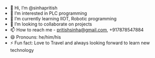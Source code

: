- 👋 Hi, I’m @sinhapritish
- 👀 I’m interested in PLC programming
- 🌱 I’m currently learning IIOT, Robotic programming
- 💞️ I’m looking to collaborate on projects
- 📫 How to reach me - pritishsinha@gmail.com, +917878547884
- 😄 Pronouns: he/him/his
- ⚡ Fun fact: Love to Travel and always looking forward to learn new technology

<!---
sinhapritish/sinhapritish is a ✨ special ✨ repository because its `README.md` (this file) appears on your GitHub profile.
You can click the Preview link to take a look at your changes.
--->
